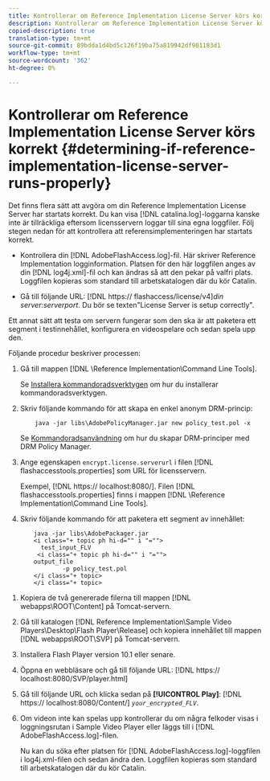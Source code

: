 ```yaml
---
title: Kontrollerar om Reference Implementation License Server körs korrekt
description: Kontrollerar om Reference Implementation License Server körs korrekt
copied-description: true
translation-type: tm+mt
source-git-commit: 89bdda1d4bd5c126f19ba75a819942df901183d1
workflow-type: tm+mt
source-wordcount: '362'
ht-degree: 0%

---
```



# Kontrollerar om Reference Implementation License Server körs korrekt {#determining-if-reference-implementation-license-server-runs-properly}

Det finns flera sätt att avgöra om din Reference Implementation License Server har startats korrekt. Du kan visa [!DNL catalina.log]-loggarna kanske inte är tillräckliga eftersom licensservern loggar till sina egna loggfiler. Följ stegen nedan för att kontrollera att referensimplementeringen har startats korrekt.

* Kontrollera din [!DNL AdobeFlashAccess.log]-fil. Här skriver Reference Implementation logginformation. Platsen för den här loggfilen anges av din [!DNL log4j.xml]-fil och kan ändras så att den pekar på valfri plats. Loggfilen kopieras som standard till arbetskatalogen där du kör Catalin.

* Gå till följande URL: [!DNL https:// flashaccess/license/v4]*din server:serverport*. Du bör se texten&quot;License Server is setup correctly&quot;.

Ett annat sätt att testa om servern fungerar som den ska är att paketera ett segment i testinnehållet, konfigurera en videospelare och sedan spela upp den.

Följande procedur beskriver processen:

1. Gå till mappen [!DNL \Reference Implementation\Command Line Tools].

   Se [Installera kommandoradsverktygen](../drm-reference-implementations/command-line-tools/install-command-line-tools.md) om hur du installerar kommandoradsverktygen.

1. Skriv följande kommando för att skapa en enkel anonym DRM-princip:

   ```
       java -jar libs\AdobePolicyManager.jar new policy_test.pol -x
   ```

   Se [Kommandoradsanvändning](../drm-reference-implementations/command-line-tools/configure-command-line-tools/policy-manager/policy-manager-command-line-usage.md) om hur du skapar DRM-principer med DRM Policy Manager.

1. Ange egenskapen `encrypt.license.serverurl` i filen [!DNL flashaccesstools.properties] som URL för licensservern.

   Exempel, [!DNL https:// localhost:8080/]. Filen [!DNL flashaccesstools.properties] finns i mappen [!DNL \Reference Implementation\Command Line Tools].

1. Skriv följande kommando för att paketera ett segment av innehållet:

```
       java -jar libs\AdobePackager.jar  
       <i class="+ topic ph hi-d="" i "="">
         test_input_FLV  
        <i class="+ topic ph hi-d="" i "="">
       output_file  
               -p policy_test.pol 
       </i class="+ topic> 
       </i class="+ topic>
```

1. Kopiera de två genererade filerna till mappen [!DNL webapps\ROOT\Content] på Tomcat-servern.
1. Gå till katalogen [!DNL Reference Implementation\Sample Video Players\Desktop\Flash Player\Release] och kopiera innehållet till mappen [!DNL webapps\ROOT\SVP\] på Tomcat-servern.

1. Installera Flash Player version 10.1 eller senare.
1. Öppna en webbläsare och gå till följande URL: [!DNL        https:// localhost:8080/SVP/player.html]

1. Gå till följande URL och klicka sedan på **[!UICONTROL Play]**: [!DNL https:// localhost:8080/Content/] *`your_encrypted_FLV`*.

1. Om videon inte kan spelas upp kontrollerar du om några felkoder visas i loggningsrutan i Sample Video Player eller läggs till i [!DNL AdobeFlashAccess.log]-filen.

   Nu kan du söka efter platsen för [!DNL AdobeFlashAccess.log]-loggfilen i log4j.xml-filen och sedan ändra den. Loggfilen kopieras som standard till arbetskatalogen där du kör Catalin.

